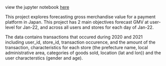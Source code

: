 view the jupyter notebook [here](https://nbviewer.org/github/luvsin27/Project-emulation/blob/master/Gross%20Merchandise%20Value/Solution.ipynb)

This project explores forecasting gross merchandise value for a payment platform in Japan.
This project has 2 main objectives forecast GMV at user-level for Jan-22, and across all users and stores for each day of Jan-22.

The data contains transactions that occured during 2020 and 2021 including user_id, store_id, transaction occurence, and the amount of the transaction, characteristics for each store (the prefecture name, local administrative area, categories of goods sold, location (lat and lon)) and the user characterstics (gender and age).
